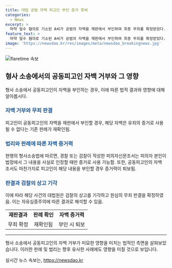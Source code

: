 ```yaml
---
title: 대법 공범 자백 피고인 부인 증거 못써
categories:
  - News
excerpt: >
  마약 밀수 혐의로 기소된 A씨가 공범의 자백을 재판에서 부인하여 최종 무죄를 확정받았다. 대법원은 공범의 자백을 증거로 삼을 수 없다는 기존 판례를 재확인하며 A씨의 무죄를 확정했다. A씨는 필로폰을 국내로 밀수한 혐의로 재판을 받았으나, 공범의 자백을 부인하고 법원은 해당 자백을 배제했다. 검찰은 공범을 증인으로 세웠지만 허위 진술이라고 밝히며 A씨의 무죄가 결정되었다. 대법원은 검찰의 상고를 기각하면서 A씨의 무죄를 확정시켰다.
feature_text: >
  마약 밀수 혐의로 기소된 A씨가 공범의 자백을 재판에서 부인하여 최종 무죄를 확정받았다. 대법원은 공범의 자백을 증거로 삼을 수 없다는 기존 판례를 재확인하며 A씨의 무죄를 확정했다. A씨는 필로폰을 국내로 밀수한 혐의로 재판을 받았으나, 공범의 자백을 부인하고 법원은 해당 자백을 배제했다. 검찰은 공범을 증인으로 세웠지만 허위 진술이라고 밝히며 A씨의 무죄가 결정되었다. 대법원은 검찰의 상고를 기각하면서 A씨의 무죄를 확정시켰다.
image: 'https://newsdao.kr/res/images/meta/newsdao_breakingnews.jpg'
---
```


<p><img src="https://newsdao.kr/res/images/meta/newsdao_breakingnews.jpg" alt="flaretime 속보" /></p>

<h2 data-ke-size="size26">형사 소송에서의 공동피고인 자백 거부와 그 영향</h2>

<p data-ke-size="size16">형사 소송에서 공동피고인이 자백을 부인하는 경우, 이에 따른 법적 결과와 영향에 대해 알아봅시다.</p>

<h3><b><span style="color: #1a5490;">자백 거부와 무죄 판결</span></b></h3>

<p data-ke-size="size16">피고인이 공동피고인의 자백을 재판에서 부인할 경우, 해당 자백은 유죄의 증거로 사용될 수 없다는 기존 판례가 재확인됨.</p>

<h3><b><span style="color: #1a5490;">법리와 판례에 따른 자백 증거력</span></b></h3>

<p data-ke-size="size16">현행의 형사소송법에 따르면, 경찰 또는 검찰이 작성한 피의자신문조서는 피의자 본인이 법정에서 그 내용을 사실로 인정할 때만 증거로 사용 가능함. 또한, 공동피고인의 자백 조서도 마찬가지로 피고인이 해당 내용을 부인할 경우 증거력이 퇴보됨.</p>

<h3><b><span style="color: #1a5490;">판결과 검찰의 상고 기각</span></b></h3>

<p data-ke-size="size16">이에 따라 해당 사건의 대법원은 검찰의 상고를 기각하고 원심의 무죄 판결을 확정하였음. 이는 자유심증주의에 따른 결과로 해석할 수 있음.</p>

<table>
  <tbody>
    <tr>
      <td style="text-align: center; height: 17px;"><b>재판결과</b></td>
      <td style="text-align: center; height: 17px;"><b>판례 확인</b></td>
      <td style="text-align: center; height: 17px;"><b>자백 증거력</b></td>
    </tr>
    <tr>
      <td style="text-align: center;">무죄 확정</td>
      <td style="text-align: center;">재확인됨</td>
      <td style="text-align: center;">부인 시 퇴보</td>
    </tr>
  </tbody>
</table>

<hr>

<p data-ke-size="size16">형사 소송에서 공동피고인의 자백 거부가 미묘한 영향을 미치는 법적인 측면을 살펴보았습니다. 이러한 판례 및 법리는 향후 유사한 사례에도 영향을 미칠 것으로 보입니다.</p>
실시간 뉴스 속보는, <a href="https://newsdao.kr" rel="dofollow">https://newsdao.kr</a>


